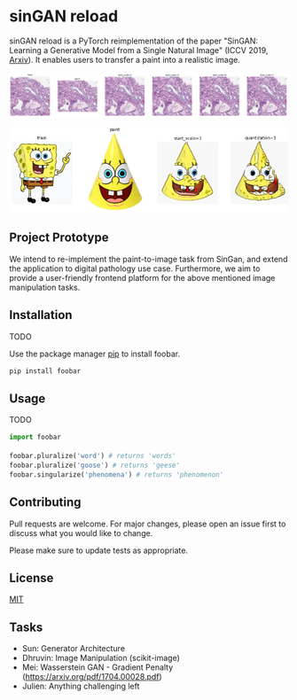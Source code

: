 # sinGAN reload

sinGAN reload is a PyTorch reimplementation of the paper "SinGAN: Learning a Generative Model from a Single Natural Image" (ICCV 2019, [Arxiv](https://arxiv.org/pdf/1905.01164.pdf)). It enables users to transfer a paint into a realistic image. 

![img.png](assets/slice.png)

![img.png](assets/spongebob.png)

## Project Prototype

We intend to re-implement the paint-to-image task from SinGan, and extend the application to digital pathology use case. Furthermore, we aim to provide a user-friendly frontend platform for the above mentioned image manipulation tasks. 

## Installation
TODO

Use the package manager [pip](https://pip.pypa.io/en/stable/) to install foobar.

```bash
pip install foobar
```

## Usage
TODO
```python
import foobar

foobar.pluralize('word') # returns 'words'
foobar.pluralize('goose') # returns 'geese'
foobar.singularize('phenomena') # returns 'phenomenon'
```

## Contributing
Pull requests are welcome. For major changes, please open an issue first to discuss what you would like to change.

Please make sure to update tests as appropriate.

## License
[MIT](https://choosealicense.com/licenses/mit/)

## Tasks

- Sun: Generator Architecture
- Dhruvin: Image Manipulation (scikit-image)
- Mei: Wasserstein GAN - Gradient Penalty (https://arxiv.org/pdf/1704.00028.pdf)
- Julien: Anything challenging left
